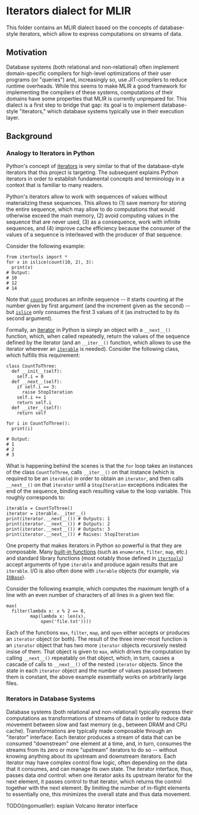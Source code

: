 # Iterators dialect for MLIR

This folder contains an MLIR dialect based on the concepts of database-style
iterators, which allow to express computations on streams of data.

## Motivation

Database systems (both relational and non-relational) often implement
domain-specific compilers for high-level optimizations of their user programs
(or "queries") and, increasingly so, use JIT-compilers to reduce runtime
overheads. While this seems to make MLIR a good framework for implementing the
compilers of these systems, computations of their domains have some properties
that MLIR is currently unprepared for. This dialect is a first step to bridge
that gap: its goal is to implement database-style "iterators," which database
systems typically use in their execution layer.

## Background

### Analogy to Iterators in Python

Python's concept of [iterators](https://docs.python.org/3/glossary.html#term-iterator)
is very similar to that of the database-style iterators that this project is
targeting. The subsequent explains Python iterators in order to establish
fundamental concepts and terminology in a context that is familiar to many
readers.

Python's iterators allow to work with sequences of values without materializing
these sequences. This allows to (1) save memory for storing the entire sequence,
which may allow to do computations that would otherwise exceed the main memory,
(2) avoid computing values in the sequence that are never used, (3) as a
consequence, work with infinite sequences, and (4) improve cache efficiency
because the consumer of the values of a sequence is interleaved with the
producer of that sequence.

Consider the following example:

```python3
from itertools import *
for x in islice(count(10, 2), 3):
  print(x)
# Output:
# 10
# 12
# 14
```

Note that
[`count`](https://docs.python.org/3/library/itertools.html#itertools.count)
produces an infinite sequence -- it starts counting at the number given by first
argument (and the increment given as the second) -- but
[`islice`](https://docs.python.org/3/library/itertools.html#itertools.islice)
only consumes the first 3 values of it (as instructed to by its second
argument).

Formally, an [iterator](https://docs.python.org/3/glossary.html#term-iterator)
in Python is simply an object with a `__next__()` function, which, when called
repeatedly, return the values of the sequence defined by the iterator (and an
`__iter__()` function, which allows to use the iterator wherever an
[`iterable`](https://docs.python.org/3/glossary.html#term-iterable) is needed).
Consider the following class, which fulfills this requirement:

```python3
class CountToThree:
  def __init__(self):
    self.i = 0
  def __next__(self):
    if self.i == 3:
      raise StopIteration
    self.i += 1
    return self.i
  def __iter__(self):
    return self

for i in CountToThree():
  print(i)

# Output:
# 1
# 2
# 3
```

What is happening behind the scenes is that the `for` loop takes an instances of
the class `CountToThree`, calls `__iter__()` on that instance (which is required
to be an `iterable`) in order to obtain an `iterator`, and then calls
`__next__()` on that `iterator` until a `StopIteration` exceptions indicates the
end of the sequence, binding each resulting value to the loop variable. This
roughly corresponds to:

```python3
iterable = CountToThree()
iterator = iterable.__iter__()
print(iterator.__next__()) # Outputs: 1
print(iterator.__next__()) # Outputs: 2
print(iterator.__next__()) # Outputs: 3
print(iterator.__next__()) # Raises: StopIteration
```

One property that makes iterators in Python so powerful is that they are
composable. Many
[built-in functions](https://docs.python.org/3/library/functions.html) (such as
`enumerate`, `filter`, `map`, etc.) and standard library functions (most notably
those defined in
[`itertools`](https://docs.python.org/3/library/itertools.html)) accept
arguments of type `iterable` and produce again results that are `iterable`.
I/O is also often done with `iterable` objects (for example, via
[`IOBase`](https://docs.python.org/3/library/io.html#io.IOBase)).

Consider the following example, which computes the maximum length of a line with
an even number of characters of all lines in a given text file:

```python3
max(
  filter(lambda x: x % 2 == 0,
         map(lambda x: len(x),
             open('file.txt'))))
```

Each of the functions `max`, `filter`, `map`, and `open` either accepts or
produces an `iterator` object (or both). The result of the three inner-most
function is an `iterator` object that has two more `iterator` objects
recursively nested insise of them. That object is given to `max`, which drives
the computation by calling `__next__()` repeatably on that object, which, in
turn, causes a cascade of calls to `__next__()` of the nested `iterator`
objects. Since the state in each `iterator` object and the number of values
passed between them is constant, the above example essentially works on
arbitrarily large files.

### Iterators in Database Systems

Database systems (both relational and non-relational) typically express their
computations as transformations of streams of data in order to reduce data
movement between slow and fast memory (e.g., between DRAM and CPU cache).
Transformations are typically made composable through an "iterator" interface:
Each iterator produces a stream of data that can be consumed "downstream" one
element at a time, and, in turn, consumes the streams from its zero or more
"upstream" iterators to do so -- without knowing anything about its upstream and
downstream iterators. Each iterator may have complex control flow logic, often
depending on the data that it consumes, and can manage its own state. The
iterator interface, thus, passes data *and* control: when one iterator asks its
upstream iterator for the next element, it passes control to that iterator,
which returns the control together with the next element. By limiting the number
of in-flight elements to essentially one, this minimizes the overall state and
thus data movement.

TODO(ingomueller): explain Volcano iterator interface
